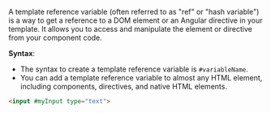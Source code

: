 
A template reference variable (often referred to as "ref" or "hash variable") is a way to get a reference to a DOM element or an Angular directive in your template. It allows you to access and manipulate the element or directive from your component code.

**Syntax**:
- The syntax to create a template reference variable is `#variableName`.
- You can add a template reference variable to almost any HTML element, including components, directives, and native HTML elements.

```html
<input #myInput type="text">
```
